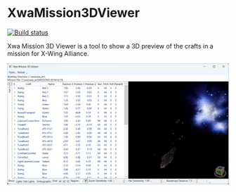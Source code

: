 # XwaMission3DViewer

[![Build status](https://ci.appveyor.com/api/projects/status/b52hesej3h7bmlwr/branch/master?svg=true)](https://ci.appveyor.com/project/JeremyAnsel/xwamission3dviewer/branch/master)

Xwa Mission 3D Viewer is a tool to show a 3D preview of the crafts in a mission for X-Wing Alliance.

![XwaMission3DViewer](Images/XwaMission3DViewer.png)

